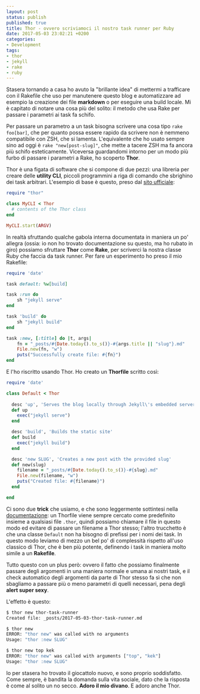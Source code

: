 ```yaml
---
layout: post
status: publish
published: true
title: Thor - ovvero scriviamoci il nostro task runner per Ruby
date: 2017-05-03 23:02:21 +0200
categories: 
- Development
tags: 
- thor
- jekyll
- rake
- ruby
---
```


Stasera tornando a casa ho avuto la "brillante idea" di mettermi a trafficare con il Rakefile che uso per manutenere questo blog e automatizzare ad esempio la creazione dei file **markdown** o per eseguire una build locale. Mi è capitato di notare una cosa più del solito: il metodo che usa Rake per passare i parametri ai task fa schifo.

Per passare un parametro a un task bisogna scrivere una cosa tipo `rake foo[bar]`, che per quanto possa essere rapido da scrivere non è nemmeno compatibile con ZSH, che si lamenta. L'equivalente che ho usato sempre sino ad oggi è `rake "new[post-slug]"`, che mette a tacere ZSH ma fa ancora più schifo esteticamente. Viceversa guardandomi intorno per un modo più furbo di passare i parametri a Rake, ho scoperto **Thor**.

Thor è una figata di software che si compone di due pezzi: una libreria per creare delle **utility CLI**, piccoli programmini a riga di comando che sbrighino dei task arbitrari. L'esempio di base è questo, preso dal [sito ufficiale](http://whatisthor.com/):

```ruby
require "thor"

class MyCLI < Thor
  # contents of the Thor class
end

MyCLI.start(ARGV)
```

In realtà sfruttando qualche gabola interna documentata in maniera un po' allegra (ossia: io non ho trovato documentazione su questo, ma ho rubato in giro) possiamo sfruttare **Thor** come **Rake**, per scriverci la nostra classe Ruby che faccia da task runner. Per fare un esperimento ho preso il mio Rakefile:

```ruby
require 'date'

task default: %w[build]

task :run do
	sh "jekyll serve"
end

task 'build' do
	sh "jekyll build"
end

task :new, [:title] do |t, args|
	fn = "_posts/#{Date.today().to_s()}-#{args.title || "slug"}.md"
	File.new(fn, "w")
	puts("Successfully create file: #{fn}")
end
```

E l'ho riscritto usando Thor. Ho creato un **Thorfile** scritto così:

```ruby
require 'date'

class Default < Thor
  
  desc 'up', 'Serves the blog locally through Jekyll\'s embedded server'
  def up
    exec("jekyll serve")
  end

  desc 'build', 'Builds the static site'
  def build
    exec("jekyll build")
  end

  desc 'new SLUG', 'Creates a new post with the provided slug'
  def new(slug)
    filename = "_posts/#{Date.today().to_s()}-#{slug}.md"
    File.new(filename, "w")
    puts("Created file: #{filename}")
  end

end
```

Ci sono due **trick** che usiamo, e che sono leggermente sottintesi nella [documentazione](https://github.com/erikhuda/thor/wiki): un Thorfile viene sempre cercato come predefinito insieme a qualsiasi file `.thor`, quindi possiamo chiamare il file in questo modo ed evitare di passare un filename a Thor stesso; l'altro trucchetto è che una classe `Default` non ha bisogno di prefissi per i nomi dei task. In questo modo leviamo di mezzo un bel po' di complessità rispetto all'uso classico di Thor, che è ben più potente, definendo i task in maniera molto simile a un **Rakefile**.

Tutto questo con un plus però: ovvero il fatto che possiamo finalmente passare degli argomenti in una maniera normale e umana ai nostri task, e il check automatico degli argomenti da parte di Thor stesso fa sì che non sbagliamo a passare più o meno parametri di quelli necessari, pena degli **alert super sexy**.

L'effetto è questo:

```sh
$ thor new thor-task-runner
Created file: _posts/2017-05-03-thor-task-runner.md

$ thor new 
ERROR: "thor new" was called with no arguments
Usage: "thor :new SLUG"

$ thor new top kek
ERROR: "thor new" was called with arguments ["top", "kek"]
Usage: "thor :new SLUG"
```

Io per stasera ho trovato il giocattolo nuovo, e sono proprio soddisfatto. Come sempre, è bandita la domanda sulla vita sociale, dato che la risposta è come al solito un no secco. **Adoro il mio divano**. E adoro anche Thor.
